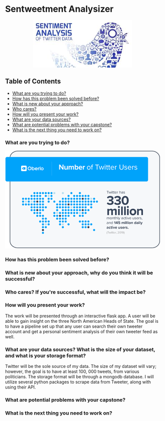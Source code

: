 # Sentweetment Analysizer
<p align="center">
  <img src="images/tweetpic.jpeg">
</p>  

## Table of Contents

* [What are you trying to do?](#what-are-you-trying-to-do)
* [How has this problem been solved before?](#how-has-this-problem-been-solved-before)
* [What is new about your approach?](#what-is-new-about-your-approach,-why-do-you-think-it-will-be-successful)
* [Who cares?](#who-cares-if-you're-successful,-what-will-the-impact-be)
* [How will you present your work?](#how-will-you-present-your-work)
* [What are your data sources?](#what-are-your-data-sources?-what-is-the-size-of-your-dataset,-and-what-is-your-storage-format)
* [What are potential problems with your capstone?](#what-are-potential-problems-with-your-capstone)
* [What is the next thing you need to work on?](#what-is-the-next-thing-you-need-to-work-on)

### What are you trying to do?
<p align="center">
  <img src="images/tweetstats.png">
</p>  

### How has this problem been solved before?

### What is new about your approach, why do you think it will be successful?

### Who cares? If you're successful, what will the impact be?

### How will you present your work?
The work will be presented through an interactive flask app.  A user will be able to gain insight on the three North American Heads of State.  The goal is to have a pipeline set up that any user can search their own tweeter account and get a personal sentiment analysis of their own tweeter feed as well.  

### What are your data sources? What is the size of your dataset, and what is your storage format?
Twitter will be the sole source of my data.  The size of my dataset will vary; however, the goal is to have at least 100, 000 tweets, from various politicians.  The storage format will be through a mongodb database.  I will utilize several python packages to scrape data from Tweeter, along with using their API.  

### What are potential problems with your capstone?

### What is the next thing you need to work on?
